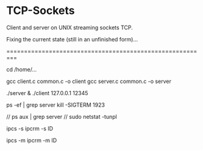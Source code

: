 # TCP-Sockets
Client and server on UNIX streaming sockets TCP.

Fixing the current state (still in an unfinished form)...

=========================================================

cd /home/...

gcc client.c common.c -o client
gcc server.c common.c -o server

./server &
./client 127.0.0.1 12345

ps -ef | grep server
kill -SIGTERM 1923

// ps aux | grep server
// sudo netstat -tunpl

ipcs -s
ipcrm -s ID

ipcs -m
ipcrm -m ID
